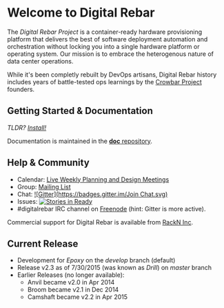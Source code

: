 # Welcome to Digital Rebar

The *Digital Rebar Project* is a container-ready hardware provisioning platform that delivers the best of software deployment automation and orchestration without locking you into a single hardware platform or operating system.  Our mission is to embrace the heterogenous nature of data center operations.

While it's been completly rebuilt by DevOps artisans, Digital Rebar history includes years of battle-tested ops learnings by the [Crowbar Project](http://github.com/crowbar) founders.

## Getting Started & Documentation

_TLDR? [Install!](https://github.com/digitalrebar/doc/blob/master/install.rst)_

Documentation is maintained in the [**doc** repository](https://github.com/digitalrebar/doc).

## Help & Community

* Calendar: [Live Weekly Planning and Design Meetings](http://bit.ly/digitalrebarcalendar)
* Group: [Mailing List](http://bit.ly/digitalrebarlist)
* Chat: [![Gitter](https://badges.gitter.im/Join Chat.svg)](https://gitter.im/digitalrebar/core?utm_source=badge&utm_medium=badge&utm_campaign=pr-badge&utm_content=badge)
* Issues: [![Stories in Ready](https://badge.waffle.io/digitalrebar/core.svg?label=ready&title=Ready)](http://waffle.io/digitalrebar/core)
* #digitalrebar IRC channel on [Freenode](https://webchat.freenode.net/) (hint: Gitter is more active).

Commercial support for Digital Rebar is available from [RackN Inc](http://rackn.com).

## Current Release

* Development for _Epoxy_ on the *develop* branch (default)
* Release v2.3 as of 7/30/2015 (was known as _Drill_) on *master* branch
* Earlier Releases (no longer available): 
  * Anvil became v2.0 in Apr 2014
  * Broom became v2.1 in Dec 2014
  * Camshaft became v2.2 in Apr 2015
